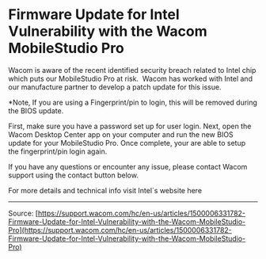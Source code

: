 # Firmware Update for Intel Vulnerability with the Wacom MobileStudio Pro

Wacom is aware of the recent identified security breach related to Intel chip which puts our MobileStudio Pro at risk.  Wacom has worked with Intel and our manufacture partner to develop a patch update for this issue. 


*Note, If you are using a Fingerprint/pin to login, this will be removed during the BIOS update.


First, make sure you have a password set up for user login. Next, open the Wacom Desktop Center app on your computer and run the new BIOS update for your MobileStudio Pro. Once complete, your are able to setup the fingerprint/pin login again.


If you have any questions or encounter any issue, please contact Wacom support using the contact button below.


For more details and technical info visit Intel´s website here

---
Source: [https://support.wacom.com/hc/en-us/articles/1500006331782-Firmware-Update-for-Intel-Vulnerability-with-the-Wacom-MobileStudio-Pro](https://support.wacom.com/hc/en-us/articles/1500006331782-Firmware-Update-for-Intel-Vulnerability-with-the-Wacom-MobileStudio-Pro)
